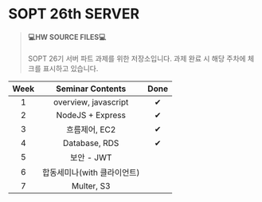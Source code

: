 # SOPT 26th SERVER

>#### 💻HW SOURCE FILES💻
>SOPT 26기 서버 파트 과제를 위한 저장소입니다. 과제 완료 시 해당 주차에 체크를 표시하고 있습니다.

|Week|Seminar Contents|Done|
|:--:|:--------------:|:--:|
|1|overview, javascript|✔|
|2|NodeJS + Express|✔|
|3|흐름제어, EC2|✔|
|4|Database, RDS|✔|
|5|보안 - JWT|
|6|합동세미나(with 클라이언트)|
|7|Multer, S3|
